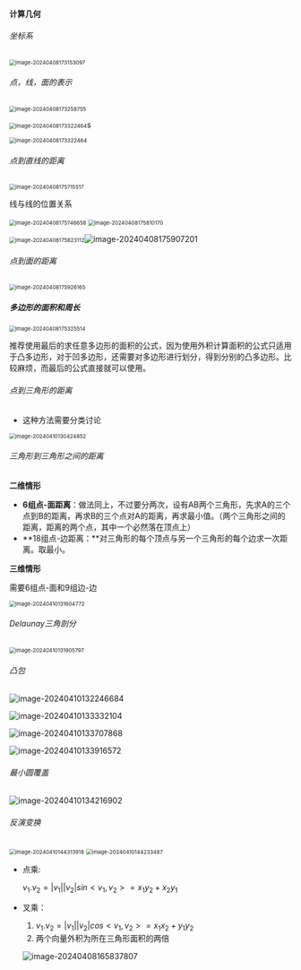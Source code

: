 #### 计算几何

###### 坐标系

<img src="https://raw.githubusercontent.com/poinne/md-pic/main/image-20240408173322464.png" alt="image-20240408173153097" style="zoom:67%;" />

###### 点，线，面的表示

<img src="https://raw.githubusercontent.com/poinne/md-pic/main/image-20240408175746658.png" alt="image-20240408173258755" style="zoom:67%;" />

<img src="https://raw.githubusercontent.com/poinne/md-pic/main/image-20240408173258755.png" alt="image-20240408173322464" style="zoom:67%;" />s

<img src="https://raw.githubusercontent.com/poinne/md-pic/main/image-20240408173258755.png" alt="image-20240408173322464" style="zoom:67%;" />

###### 点到直线的距离

<img src="https://raw.githubusercontent.com/poinne/md-pic/main/image-20240408173153097.png" alt="image-20240408175715517" style="zoom:67%;" />



线与线的位置关系

<img src="https://raw.githubusercontent.com/poinne/md-pic/main/image-20240408175907201.png" alt="image-20240408175746658" style="zoom:67%;" />

<img src="https://raw.githubusercontent.com/poinne/md-pic/main/image-20240408175715517.png" alt="image-20240408175810170" style="zoom:67%;" />

<img src="https://raw.githubusercontent.com/poinne/md-pic/main/image-20240408175810170.png" alt="image-20240408175823112" style="zoom:67%;" />![image-20240408175907201](https://raw.githubusercontent.com/poinne/md-pic/main/image-20240408175926165.png)

###### 点到面的距离

<img src="https://raw.githubusercontent.com/poinne/md-pic/main/image-20240408175823112.png" alt="image-20240408175926165" style="zoom:67%;" />

##### 多边形的面积和周长

<img src="https://raw.githubusercontent.com/poinne/md-pic/main/image-20240408175325514.png" alt="image-20240408175325514" style="zoom:67%;" />

推荐使用最后的求任意多边形的面积的公式，因为使用外积计算面积的公式只适用于凸多边形，对于凹多边形，还需要对多边形进行划分，得到分别的凸多边形。比较麻烦，而最后的公式直接就可以使用。

###### 点到三角形的距离

- 这种方法需要分类讨论

<img src="https://raw.githubusercontent.com/poinne/md-pic/main/image-20240410130424852.png" alt="image-20240410130424852" style="zoom:67%;" />



###### 三角形到三角形之间的距离

**二维情形**

- **6组点-面距离**：做法同上，不过要分两次，设有AB两个三角形，先求A的三个点到B的距离，再求B的三个点对A的距离，再求最小值。（两个三角形之间的距离，距离的两个点，其中一个必然落在顶点上）
- **18组点-边距离：**对三角形的每个顶点与另一个三角形的每个边求一次距离。取最小。

**三维情形**

需要6组点-面和9组边-边

<img src="https://raw.githubusercontent.com/poinne/md-pic/main/image-20240410133332104.png" alt="image-20240410131604772" style="zoom:67%;" />

###### Delaunay三角剖分

<img src="https://raw.githubusercontent.com/poinne/md-pic/main/image-20240410132246684.png" alt="image-20240410131905797" style="zoom:67%;" />

###### 凸包

![image-20240410132246684](https://raw.githubusercontent.com/poinne/md-pic/main/image-20240410131905797.png)

![image-20240410133332104](https://raw.githubusercontent.com/poinne/md-pic/main/image-20240410131604772.png)

![image-20240410133707868](https://raw.githubusercontent.com/poinne/md-pic/main/image-20240410133916572.png)



![image-20240410133916572](https://raw.githubusercontent.com/poinne/md-pic/main/image-20240410144313918.png)

###### 最小圆覆盖

![image-20240410134216902](https://raw.githubusercontent.com/poinne/md-pic/main/image-20240410133707868.png)



###### 反演变换

<img src="https://raw.githubusercontent.com/poinne/md-pic/main/image-20240408165837807.png" alt="image-20240410144313918" style="zoom:67%;" />

<img src="https://raw.githubusercontent.com/poinne/md-pic/main/image-20240410134216902.png" alt="image-20240410144233487" style="zoom:67%;" />



- 点乘:

  $v_1 .v_2 = |v_1||v_2|sin<v_1,v_2> = x_1y_2 + x_2y_1$

- 叉乘：

  1. $v_1 .v_2 = |v_1||v_2|cos<v_1,v_2> = x_1x_2 + y_1y_2$
  2. 两个向量外积为所在三角形面积的两倍

  ![image-20240408165837807](https://raw.githubusercontent.com/poinne/md-pic/main/image-20240410144233487.png)

